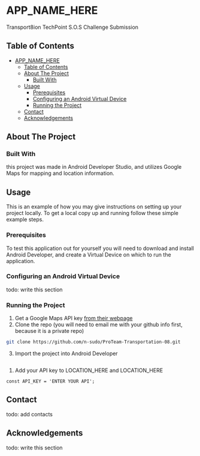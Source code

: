 # APP_NAME_HERE
Transport8ion TechPoint S.O.S Challenge Submission 

<!-- TABLE OF CONTENTS -->
## Table of Contents
- [APP_NAME_HERE](#app_name_here)
  - [Table of Contents](#table-of-contents)
  - [About The Project](#about-the-project)
    - [Built With](#built-with)
  - [Usage](#usage)
    - [Prerequisites](#prerequisites)
    - [Configuring an Android Virtual Device](#configuring-an-android-virtual-device)
    - [Running the Project](#running-the-project)
  - [Contact](#contact)
  - [Acknowledgements](#acknowledgements)

<!-- ABOUT THE PROJECT -->
## About The Project

### Built With
this project was made in Android Developer Studio, and utilizes Google Maps for mapping and location information. 

<!-- GETTING STARTED -->
## Usage

This is an example of how you may give instructions on setting up your project locally.
To get a local copy up and running follow these simple example steps.

### Prerequisites

To test this application out for yourself you will need to download and install Android Developer, and create a Virtual Device on which to run the application. 

### Configuring an Android Virtual Device

todo: write this section

### Running the Project

1. Get a Google Maps API key [from their webpage](https://developers.google.com/maps/documentation/javascript/get-api-key)
2. Clone the repo (you will need to email me with your github info first, because it is a private repo)
```sh
git clone https://github.com/n-sudo/ProTeam-Transportation-08.git
```
3. Import the project into Android Developer
```
```
1. Add your API key to LOCATION_HERE and LOCATION_HERE
```
const API_KEY = 'ENTER YOUR API';
```

<!-- CONTACT -->
## Contact

todo: add contacts

<!-- ACKNOWLEDGEMENTS -->
## Acknowledgements

todo: write this section